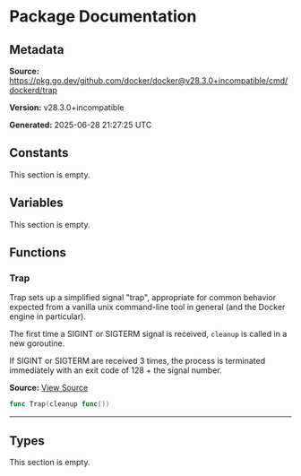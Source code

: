 # Package Documentation

## Metadata

**Source:** https://pkg.go.dev/github.com/docker/docker@v28.3.0+incompatible/cmd/dockerd/trap

**Version:** v28.3.0+incompatible

**Generated:** 2025-06-28 21:27:25 UTC

## Constants

This section is empty.

## Variables

This section is empty.

## Functions

### Trap

Trap sets up a simplified signal "trap", appropriate for common
behavior expected from a vanilla unix command-line tool in general
(and the Docker engine in particular).

The first time a SIGINT or SIGTERM signal is received, `cleanup` is called in
a new goroutine.

If SIGINT or SIGTERM are received 3 times, the process is terminated
immediately with an exit code of 128 + the signal number.

**Source:** [View Source](https://github.com/docker/docker/blob/v28.3.0/cmd/dockerd/trap/trap.go#L27)  

```go
func Trap(cleanup func())
```

---

## Types

This section is empty.

